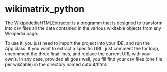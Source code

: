 # wikimatrix_python

The WikipedediaHTMLExtractor is a programm that is designed to transform into csv files all the data contained in the 
various wikitable objects from any Wikipedia page.

To use it, you just need to import the project into your IDE, and run the App.class. If you want to extract a specific 
URL, just comment the for loop, uncomment the three final lines, and replace the current URL with your own’s. In any 
case, provided all goes well, you fill find your csv files (one file per wikitable) in the directory named output/html.
